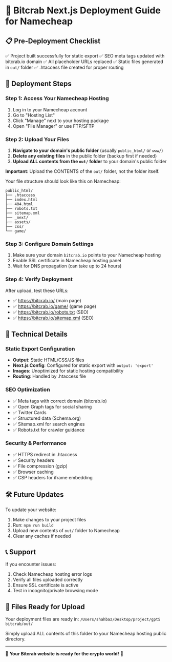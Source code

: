 # 🦀 Bitcrab Next.js Deployment Guide for Namecheap

## 📋 Pre-Deployment Checklist

✅ Project built successfully for static export
✅ SEO meta tags updated with bitcrab.io domain
✅ All placeholder URLs replaced
✅ Static files generated in `out/` folder
✅ .htaccess file created for proper routing

## 🚀 Deployment Steps

### Step 1: Access Your Namecheap Hosting
1. Log in to your Namecheap account
2. Go to "Hosting List" 
3. Click "Manage" next to your hosting package
4. Open "File Manager" or use FTP/SFTP

### Step 2: Upload Your Files
1. **Navigate to your domain's public folder** (usually `public_html/` or `www/`)
2. **Delete any existing files** in the public folder (backup first if needed)
3. **Upload ALL contents from the `out/` folder** to your domain's public folder

**Important**: Upload the CONTENTS of the `out/` folder, not the folder itself.

Your file structure should look like this on Namecheap:
```
public_html/
├── .htaccess
├── index.html
├── 404.html
├── robots.txt
├── sitemap.xml
├── _next/
├── assets/
├── css/
└── game/
```

### Step 3: Configure Domain Settings
1. Make sure your domain `bitcrab.io` points to your Namecheap hosting
2. Enable SSL certificate in Namecheap hosting panel
3. Wait for DNS propagation (can take up to 24 hours)

### Step 4: Verify Deployment
After upload, test these URLs:
- ✅ https://bitcrab.io/ (main page)
- ✅ https://bitcrab.io/game/ (game page)
- ✅ https://bitcrab.io/robots.txt (SEO)
- ✅ https://bitcrab.io/sitemap.xml (SEO)

## 🔧 Technical Details

### Static Export Configuration
- **Output**: Static HTML/CSS/JS files
- **Next.js Config**: Configured for static export with `output: 'export'`
- **Images**: Unoptimized for static hosting compatibility
- **Routing**: Handled by .htaccess file

### SEO Optimization
- ✅ Meta tags with correct domain (bitcrab.io)
- ✅ Open Graph tags for social sharing
- ✅ Twitter Cards
- ✅ Structured data (Schema.org)
- ✅ Sitemap.xml for search engines
- ✅ Robots.txt for crawler guidance

### Security & Performance
- ✅ HTTPS redirect in .htaccess
- ✅ Security headers
- ✅ File compression (gzip)
- ✅ Browser caching
- ✅ CSP headers for iframe embedding

## 🛠 Future Updates

To update your website:
1. Make changes to your project files
2. Run: `npm run build`
3. Upload new contents of `out/` folder to Namecheap
4. Clear any caches if needed

## 📞 Support

If you encounter issues:
1. Check Namecheap hosting error logs
2. Verify all files uploaded correctly
3. Ensure SSL certificate is active
4. Test in incognito/private browsing mode

## 📂 Files Ready for Upload

Your deployment files are ready in:
`/Users/shahbaz/Desktop/project/gpt5 bitcrab/out/`

Simply upload ALL contents of this folder to your Namecheap hosting public directory.

---

🦀 **Your Bitcrab website is ready for the crypto world!** 🚀
